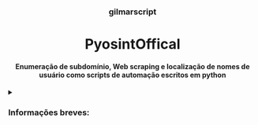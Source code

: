 <h3><p align="center">gilmarscript</p></h3>

<h1 align="center">
 PyosintOffical
 </h1>
 
 <h4 align='center'>Enumeração de subdomínio, Web scraping e localização de nomes de usuário como scripts de automação escritos em python
<br></h4>

<details>
  <summary><h3>Informações breves: </h3></summary>

A principal funcionalidade deste programa foi dividida em 3 partes <br>
 * Find - Módulo para pesquisar nomes de uso formam uma lista de <b><i>326</i></b> websites
 * Scrap - Para desfazer um site para extrair todos os links de um determinado site e armazená-lo em um arquivo
 * Enum - Para automatizar a busca de subdomínios de um determinado domínio de diferentes serviços

 No módulo Scrap, os resultados são armazenados automaticamente na pasta <i> output/web </i> com o endereço IP do site como o nome do arquivo <br><br>
 Os serviços usados são<i> <b> Virus Total,PassiveDns,CrtSearch,ThreatCrowd</i></b><br>

 <details>
  <summary><h3>API: </h3></summary>
 <details>
 
 <b> Enum </b> módulo uma chave Api de <b>Virus total</b> que você pode obter de ir <a href="https://www.virustotal.com/gui/sign-in"> Aqui </a><br>
  <summary>
  

